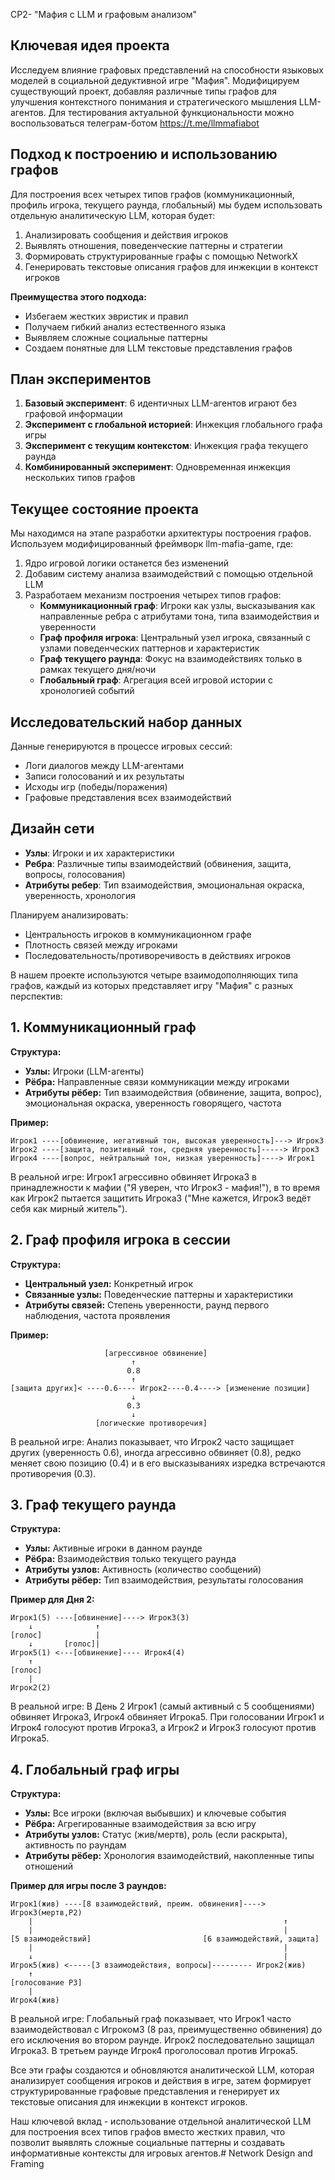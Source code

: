 CP2- "Мафия с LLM и графовым анализом"

## Ключевая идея проекта
Исследуем влияние графовых представлений на способности языковых моделей в социальной дедуктивной игре "Мафия". Модифицируем существующий проект, добавляя различные типы графов для улучшения контекстного понимания и стратегического мышления LLM-агентов.
Для тестирования актуальной функциональности можно воспользоваться телеграм-ботом https://t.me/llmmafiabot

## Подход к построению и использованию графов
Для построения всех четырех типов графов (коммуникационный, профиль игрока, текущего раунда, глобальный) мы будем использовать отдельную аналитическую LLM, которая будет:

1. Анализировать сообщения и действия игроков
2. Выявлять отношения, поведенческие паттерны и стратегии
3. Формировать структурированные графы с помощью NetworkX
4. Генерировать текстовые описания графов для инжекции в контекст игроков

**Преимущества этого подхода:**
- Избегаем жестких эвристик и правил
- Получаем гибкий анализ естественного языка
- Выявляем сложные социальные паттерны
- Создаем понятные для LLM текстовые представления графов

## План экспериментов

1. **Базовый эксперимент**: 6 идентичных LLM-агентов играют без графовой информации
2. **Эксперимент с глобальной историей**: Инжекция глобального графа игры
3. **Эксперимент с текущим контекстом**: Инжекция графа текущего раунда
4. **Комбинированный эксперимент**: Одновременная инжекция нескольких типов графов

## Текущее состояние проекта
Мы находимся на этапе разработки архитектуры построения графов. Используем модифицированный фреймворк llm-mafia-game, где:

1. Ядро игровой логики останется без изменений
2. Добавим систему анализа взаимодействий с помощью отдельной LLM
3. Разработаем механизм построения четырех типов графов:
   - **Коммуникационный граф**: Игроки как узлы, высказывания как направленные ребра с атрибутами тона, типа взаимодействия и уверенности
   - **Граф профиля игрока**: Центральный узел игрока, связанный с узлами поведенческих паттернов и характеристик
   - **Граф текущего раунда**: Фокус на взаимодействиях только в рамках текущего дня/ночи
   - **Глобальный граф**: Агрегация всей игровой истории с хронологией событий

## Исследовательский набор данных
Данные генерируются в процессе игровых сессий:
- Логи диалогов между LLM-агентами
- Записи голосований и их результаты
- Исходы игр (победы/поражения)
- Графовые представления всех взаимодействий

## Дизайн сети
- **Узлы**: Игроки и их характеристики
- **Ребра**: Различные типы взаимодействий (обвинения, защита, вопросы, голосования)
- **Атрибуты ребер**: Тип взаимодействия, эмоциональная окраска, уверенность, хронология

Планируем анализировать:
- Центральность игроков в коммуникационном графе
- Плотность связей между игроками
- Последовательность/противоречивость в действиях игроков

В нашем проекте используются четыре взаимодополняющих типа графов, каждый из которых представляет игру "Мафия" с разных перспектив:
## 1. Коммуникационный граф
**Структура:**
- **Узлы:** Игроки (LLM-агенты)
- **Рёбра:** Направленные связи коммуникации между игроками
- **Атрибуты рёбер:** Тип взаимодействия (обвинение, защита, вопрос), эмоциональная окраска, уверенность говорящего, частота

**Пример:**
```
Игрок1 ----[обвинение, негативный тон, высокая уверенность]---> Игрок3
Игрок2 ----[защита, позитивный тон, средняя уверенность]-----> Игрок3
Игрок4 ----[вопрос, нейтральный тон, низкая уверенность]----> Игрок1
```
В реальной игре: Игрок1 агрессивно обвиняет Игрока3 в принадлежности к мафии ("Я уверен, что Игрок3 - мафия!"), в то время как Игрок2 пытается защитить Игрока3 ("Мне кажется, Игрок3 ведёт себя как мирный житель").

## 2. Граф профиля игрока в сессии
**Структура:**
- **Центральный узел:** Конкретный игрок
- **Связанные узлы:** Поведенческие паттерны и характеристики
- **Атрибуты связей:** Степень уверенности, раунд первого наблюдения, частота проявления

**Пример:**


```
              	     [агрессивное обвинение]
                           ↑
                          0.8
                           ↑
[защита других]< ----0.6---- Игрок2----0.4----> [изменение позиции]
                           ↓
                          0.3
                           ↓
                   [логические противоречия]
```
В реальной игре: Анализ показывает, что Игрок2 часто защищает других (уверенность 0.6), иногда агрессивно обвиняет (0.8), редко меняет свою позицию (0.4) и в его высказываниях изредка встречаются противоречия (0.3).

## 3. Граф текущего раунда

**Структура:**
- **Узлы:** Активные игроки в данном раунде
- **Рёбра:** Взаимодействия только текущего раунда
- **Атрибуты узлов:** Активность (количество сообщений)
- **Атрибуты рёбер:** Тип взаимодействия, результаты голосования

**Пример для Дня 2:**
```
Игрок1(5) ----[обвинение]----> Игрок3(3)
    ↓              ↑
[голос]            |
    ↓       [голос]|
Игрок5(1) <---[обвинение]---- Игрок4(4)
    ↑
[голос]
    |
Игрок2(2)
```

В реальной игре: В День 2 Игрок1 (самый активный с 5 сообщениями) обвиняет Игрока3, Игрок4 обвиняет Игрока5. При голосовании Игрок1 и Игрок4 голосуют против Игрока3, а Игрок2 и Игрок3 голосуют против Игрока5.

## 4. Глобальный граф игры

**Структура:**
- **Узлы:** Все игроки (включая выбывших) и ключевые события
- **Рёбра:** Агрегированные взаимодействия за всю игру
- **Атрибуты узлов:** Статус (жив/мертв), роль (если раскрыта), активность по раундам
- **Атрибуты рёбер:** Хронология взаимодействий, накопленные типы отношений

**Пример для игры после 3 раундов:**
```
Игрок1(жив) ----[8 взаимодействий, преим. обвинения]----> Игрок3(мертв,Р2)
    |                                                        ↑
    |                                                        |
[5 взаимодействий]                         [6 взаимодействий, защита]
    |                                                        |
    ↓                                                        |
Игрок5(жив) <-----[3 взаимодействия, вопросы]--------- Игрок2(жив)
    ↑
[голосование Р3]
    |
Игрок4(жив)
```
В реальной игре: Глобальный граф показывает, что Игрок1 часто взаимодействовал с Игроком3 (8 раз, преимущественно обвинения) до его исключения во втором раунде. Игрок2 последовательно защищал Игрока3. В третьем раунде Игрок4 проголосовал против Игрока5.

Все эти графы создаются и обновляются аналитической LLM, которая анализирует сообщения игроков и действия в игре, затем формирует структурированные графовые представления и генерирует их текстовые описания для инжекции в контекст игроков.

Наш ключевой вклад - использование отдельной аналитической LLM для построения всех типов графов вместо жестких правил, что позволит выявлять сложные социальные паттерны и создавать информативные контексты для игровых агентов.# Network Design and Framing
